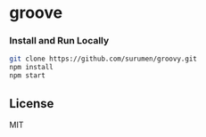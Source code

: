 # groove

### Install and Run Locally

```sh
git clone https://github.com/surumen/groovy.git
npm install
npm start
```

## License

MIT
